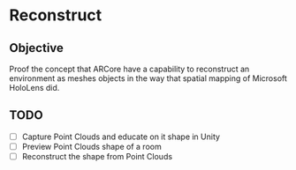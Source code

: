 # Reconstruct

## Objective

Proof the concept that ARCore have a capability to reconstruct an environment as meshes objects in the way that spatial mapping of Microsoft HoloLens did.

## TODO

- [ ] Capture Point Clouds and educate on it shape in Unity
- [ ] Preview Point Clouds shape of a room
- [ ] Reconstruct the shape from Point Clouds
